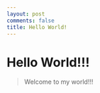 ```yaml
---
layout: post
comments: false
title: Hello World!
---
```


# Hello World!!!
> Welcome to my world!!!

